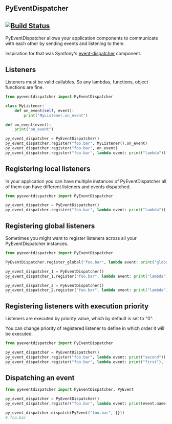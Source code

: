 PyEventDispatcher
---

[![Build Status](https://travis-ci.org/whisller/pyeventdispatcher.svg?branch=master)](https://travis-ci.org/whisller/pyeventdispatcher)
---

PyEventDispatcher allows your application components to communicate with each
other by sending events and listening to them.

Inspiration for that was Symfony's [event-dispatcher](https://symfony.com/doc/current/components/event_dispatcher.html) component.

## Listeners
Listeners must be valid callables. So any lambdas, functions, object functions are fine.

```python
from pyeventdispatcher import PyEventDispatcher

class MyListener:
    def on_event(self, event):
        print("MyListener.on_event")

def on_event(event):
    print("on_event")

py_event_dispatcher = PyEventDispatcher()
py_event_dispatcher.register("foo.bar", MyListener().on_event)
py_event_dispatcher.register("foo.bar", on_event)
py_event_dispatcher.register("foo.bar", lambda event: print("lambda"))
```

## Registering local listeners
In your application you can have multiple instances of PyEventDispatcher
all of them can have different listeners and events dispatched.

```python
from pyeventdispatcher import PyEventDispatcher

py_event_dispatcher = PyEventDispatcher()
py_event_dispatcher.register("foo.bar", lambda event: print("lambda"))
```

## Registering global listeners
Sometimes you might want to register listeners across all your PyEventDispatcher
instances.

```python
from pyeventdispatcher import PyEventDispatcher

PyEventDispatcher.register_global("foo.bar", lambda event: print("global listener"))

py_event_dispatcher_1 = PyEventDispatcher()
py_event_dispatcher_1.register("foo.bar", lambda event: print("lambda"))

py_event_dispatcher_2 = PyEventDispatcher()
py_event_dispatcher_2.register("foo.bar", lambda event: print("lambda"))
```

## Registering listeners with execution priority
Listeners are executed by priority value, which by default is set to "0".

You can change priority of registered listener to define in which order it will be executed.

```python
from pyeventdispatcher import PyEventDispatcher

py_event_dispatcher = PyEventDispatcher()
py_event_dispatcher.register("foo.bar", lambda event: print("second"))
py_event_dispatcher.register("foo.bar", lambda event: print("first"), -100)
```

## Dispatching an event

```python
from pyeventdispatcher import PyEventDispatcher, PyEvent

py_event_dispatcher = PyEventDispatcher()
py_event_dispatcher.register("foo.bar", lambda event: print(event.name))

py_event_dispatcher.dispatch(PyEvent("foo.bar", {}))
# foo.bar
```
